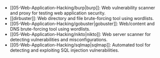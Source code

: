 - [[05-Web-Application-Hacking/burp|burp]]: Web vulnerability scanner and proxy for testing web application security.
- [[dirbuster]]: Web directory and file brute-forcing tool using wordlists.
- [[05-Web-Application-Hacking/gobuster|gobuster]]: Web/content and DNS brute-forcing tool using wordlists.
- [[05-Web-Application-Hacking/nikto|nikto]]: Web server scanner for detecting vulnerabilities and misconfigurations.
- [[05-Web-Application-Hacking/sqlmap|sqlmap]]: Automated tool for detecting and exploiting SQL injection vulnerabilities.